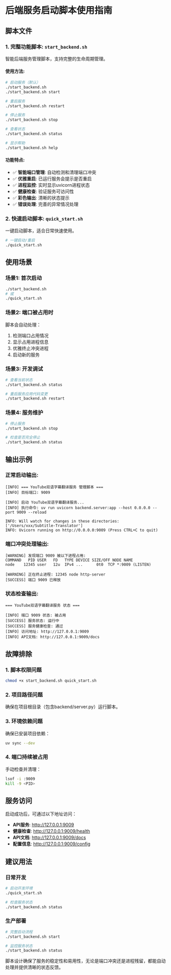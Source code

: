 # 后端服务启动脚本使用指南

## 脚本文件

### 1. 完整功能脚本: `start_backend.sh`
智能后端服务管理脚本，支持完整的生命周期管理。

#### 使用方法:
```bash
# 启动服务（默认）
./start_backend.sh
./start_backend.sh start

# 重启服务
./start_backend.sh restart

# 停止服务
./start_backend.sh stop

# 查看状态
./start_backend.sh status

# 显示帮助
./start_backend.sh help
```

#### 功能特点:
- ✅ **智能端口管理**: 自动检测和清理端口冲突
- ✅ **优雅重启**: 已运行服务会提示是否重启
- ✅ **进程监控**: 实时显示uvicorn进程状态
- ✅ **健康检查**: 验证服务可访问性
- ✅ **彩色输出**: 清晰的状态提示
- ✅ **错误处理**: 完善的异常情况处理

### 2. 快速启动脚本: `quick_start.sh`
一键启动脚本，适合日常快速使用。

```bash
# 一键启动/重启
./quick_start.sh
```

## 使用场景

### 场景1: 首次启动
```bash
./start_backend.sh
# 或
./quick_start.sh
```

### 场景2: 端口被占用时
脚本会自动处理：
1. 检测端口占用情况
2. 显示占用进程信息
3. 优雅终止冲突进程
4. 启动新的服务

### 场景3: 开发调试
```bash
# 查看当前状态
./start_backend.sh status

# 重启服务应用代码变更
./start_backend.sh restart
```

### 场景4: 服务维护
```bash
# 停止服务
./start_backend.sh stop

# 检查是否完全停止
./start_backend.sh status
```

## 输出示例

### 正常启动输出:
```
[INFO] === YouTube双语字幕翻译服务 管理脚本 ===
[INFO] 目标端口: 9009

[INFO] 启动 YouTube双语字幕翻译服务...
[INFO] 执行命令: uv run uvicorn backend.server:app --host 0.0.0.0 --port 9009 --reload

INFO: Will watch for changes in these directories: ['/Users/xxx/Subtitle-Translator']
INFO: Uvicorn running on http://0.0.0.0:9009 (Press CTRL+C to quit)
```

### 端口冲突处理输出:
```
[WARNING] 发现端口 9009 被以下进程占用:
COMMAND   PID USER   FD   TYPE DEVICE SIZE/OFF NODE NAME
node    12345 user   12u  IPv4 ...      0t0  TCP *:9009 (LISTEN)

[WARNING] 正在终止进程: 12345 node http-server
[SUCCESS] 端口 9009 已释放
```

### 状态检查输出:
```
=== YouTube双语字幕翻译服务 状态 ===

[INFO] 端口 9009 状态: 被占用
[SUCCESS] 服务状态: 运行中
[SUCCESS] 服务健康检查: 通过
[INFO] 访问地址: http://127.0.0.1:9009
[INFO] API文档: http://127.0.0.1:9009/docs
```

## 故障排除

### 1. 脚本权限问题
```bash
chmod +x start_backend.sh quick_start.sh
```

### 2. 项目路径问题
确保在项目根目录（包含backend/server.py）运行脚本。

### 3. 环境依赖问题
确保已安装项目依赖：
```bash
uv sync --dev
```

### 4. 端口持续被占用
手动检查并清理：
```bash
lsof -i :9009
kill -9 <PID>
```

## 服务访问

启动成功后，可通过以下地址访问：

- **API服务**: http://127.0.0.1:9009
- **健康检查**: http://127.0.0.1:9009/health  
- **API文档**: http://127.0.0.1:9009/docs
- **配置信息**: http://127.0.0.1:9009/config

## 建议用法

### 日常开发
```bash
# 启动开发环境
./quick_start.sh

# 检查服务状态
./start_backend.sh status
```

### 生产部署
```bash
# 完整启动流程
./start_backend.sh start

# 监控服务状态
./start_backend.sh status
```

脚本设计确保了服务的稳定性和易用性，无论是端口冲突还是进程残留，都能自动处理并提供清晰的状态反馈。